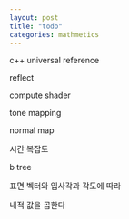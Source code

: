 ```yaml
---
layout: post
title: "todo"
categories: mathmetics
---
```


c++ universal reference

reflect

compute shader

tone mapping

normal map

시간 복잡도

b tree

표면 벡터와 입사각과 각도에 따라 

내적 값을 곱한다 